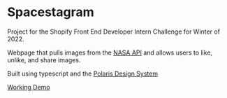 # Spacestagram

Project for the Shopify Front End Developer Intern Challenge for Winter of 2022.

Webpage that pulls images from the [NASA API](https://api.nasa.gov) and allows users to like, unlike, and share images.

Built using typescript and the [Polaris Design System](https://polaris.shopify.com/)

[Working Demo](https://mh-spacestagram.herokuapp.com/)
